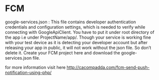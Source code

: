 # FCM
google-services.json :
This file contains developer authentication credentials and configuration settings, which is needed to verify while connecting with GoogleApiClient. You have to put it under root directory of the app i.e under ProjectName/app/. Though your service is working fine with your test device as it is detecting your developer account but after releasing your app in public, it will not work without the json file. So don’t delete it. Create your FCM project here and download the google-services.json file.

for more information visit here http://cacompadda.com/fcm-send-push-notification-using-php/
